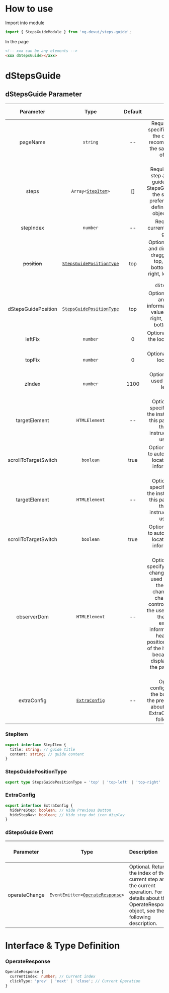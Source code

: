 # How to use

Import into module

```ts
import { StepsGuideModule } from 'ng-devui/steps-guide';
```

In the page

```html
<!-- xxx can be any elements -->
<xxx dStepsGuide></xxx>
```

# dStepsGuide

## dStepsGuide Parameter

|      Parameter       |                        Type                         | Default | Description                                                                                                                                                                                                                                                                                                                                                                                                                                                                     | Jump to Demo                             |Global Config| 
| :----------------: | :------------------: | :-------------------------------------------------: | :-----: | :------------------------------------------------------------------------------------------------------------------------------------------------------------------------------------------------------------------------------------------------------------------------------------------------------------------------------------------------------------------------------------------------------------------------------------------------------------------------------ | ---------------------------------------- |
|       pageName       |                      `string`                       |   --    | Required. This parameter specifies whether to display the operation guide. It is recommended that you use the same value for a group of operation guide sequences.                                                                                                                                                                                                                                                                                                              | [Basic usage](demo#basic-usage)          |
|        steps         |         `Array<`[`StepItem`](#stepitem)`>`          |   []    | Required. Operation guide step array. If an operation guide step is set through StepsGuideService.setSteps, the step in the service is preferentially used. For the definition of the StepItem object, see the following                                                                                                                                                                                                                                                        | [Basic usage](demo#basic-usage)          |
|      stepIndex       |                      `number`                       |   --    | Required. Index of the current step in the operation guide sequence.                                                                                                                                                                                                                                                                                                                                                                                                            | [Basic usage](demo#basic-usage)          |
|     ~~position~~     | [`StepsGuidePositionType`](#stepsguidepositiontype) |   top   | Optional. Guide the position and direction of information dragging, optional values: top, top-left, top-right, bottom, left-left, bottom-right, left, right (`deprecated, please use dStepsGuidePosition`).                                                                                                                                                                                                                                                                     | [Basic usage](demo#basic-usage)          |
| dStepsGuidePosition  | [`StepsGuidePositionType`](#stepsguidepositiontype) |   top   | Optional. Guide the position and direction of the information pop-up, optional values: top, top-left, top-right, bottom, bottom-left, bottom-right, left, right                                                                                                                                                                                                                                                                                                                 | [Basic usage](demo#basic-usage)          |
|       leftFix        |                      `number`                       |    0    | Optional. It is used to correct the location of the guidance information.                                                                                                                                                                                                                                                                                                                                                                                                       | [Customized location](demo#custom-usage) |
|        topFix        |                      `number`                       |    0    | Optional. Used to correct the location of guidance information.                                                                                                                                                                                                                                                                                                                                                                                                                 | [Customized location](demo#custom-usage) |
|        zIndex        |                      `number`                       |  1100   | Optional. This parameter is used to adjust the display level of guidance information.                                                                                                                                                                                                                                                                                                                                                                                           | [Customized position](demo#custom-usage) |
|    targetElement     |                    `HTMLElement`                    |   --    | Optional. This parameter specifies the target dom in the instruction information. If this parameter is specified, the dom where the instruction is located is not used as the target.                                                                                                                                                                                                                                                                                           | [Customized location](demo#custom-usage) |
| scrollToTargetSwitch |                      `boolean`                      |  true   | Optional. Indicates whether to automatically scroll to the location where the guide information is displayed. dom                                                                                                                                                                                                                                                                                                                                                               | [Customized location](demo#custom-usage) |
|    targetElement     |                    `HTMLElement`                    |   --    | Optional. This parameter specifies the target dom in the instruction information. If this parameter is specified, the dom where the instruction is located is not used as the target.                                                                                                                                                                                                                                                                                           | [Customized location](demo#custom-usage) |
| scrollToTargetSwitch |                      `boolean`                      |  true   | Optional. Indicates whether to automatically scroll to the location where the guide information is displayed. dom                                                                                                                                                                                                                                                                                                                                                               | [Customized location](demo#custom-usage) |
|     observerDom      |                    `HTMLElement`                    |   --    | Optional. Allows users to specify a dom to report page changes. This parameter is used when the location of the guide information changes due to the dom change that cannot be controlled or determined by the user and does not trigger the resize event. For example, the guide information is bound to the header menu of fixed positioning, the dom position of the header menu changes because the scroll bar is displayed or hidden when the page changes with the route. | [Customized position](demo#custom-usage) |
|     extraConfig      |            [`ExtraConfig`](#extraconfig)            |   --    | Optional. Extended configuration used to hide the button and dot icon of the previous step. For details about the definition of the ExtraConfig object, see the following description.                                                                                                                                                                                                                                                                                          | [Customized location](demo#custom-usage) |

### StepItem

```ts
export interface StepItem {
  title: string; // guide title
  content: string; // guide content
}
```

### StepsGuidePositionType

```ts
export type StepsGuidePositionType = 'top' | 'top-left' | 'top-right' | 'bottom' | 'bottom-left' | 'bottom-right' | 'left' | 'right';
```

### ExtraConfig

```ts
export interface ExtraConfig {
  hidePreStep: boolean; // Hide Previous Button
  hideStepNav: boolean; // Hide step dot icon display
}
```

### dStepsGuide Event

|   Parameter   |                          Type                           | Description                                                                                                                                             | Jump to Demo                    |
| :-----------: | :-----------------------------------------------------: | :------------------------------------------------------------------------------------------------------------------------------------------------------ | :------------------------------ |
| operateChange | `EventEmitter<`[`OperateResponse`](#operateresponse)`>` | Optional. Returns the index of the current step and the current operation. For details about the OperateResponse object, see the following description. | [Basic usage](demo#basic-usage) |

# Interface & Type Definition

### OperateResponse

```ts
OperateResponse {
  currentIndex: number; // Current index
  clickType: 'prev' | 'next' | 'close'; // Current Operation
}
```
